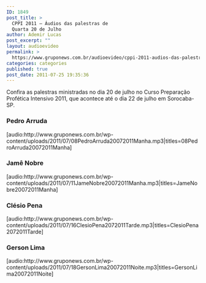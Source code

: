 ```yaml
---
ID: 1849
post_title: >
  CPPI 2011 – Áudios das palestras de
  Quarta 20 de Julho
author: Ademir Lucas
post_excerpt: ""
layout: audioevideo
permalink: >
  https://www.gruponews.com.br/audioevideo/cppi-2011-audios-das-palestras-de-terca-20-de-julho
categories: categories
published: true
post_date: 2011-07-25 19:35:36
---
```

Confira as palestras ministradas no dia 20 de julho no Curso Preparação Profética Intensivo 2011, que acontece até o dia 22 de julho em Sorocaba-SP.
<h3>Pedro Arruda</h3>
[audio:http://www.gruponews.com.br/wp-content/uploads/2011/07/08PedroArruda20072011Manha.mp3|titles=08PedroArruda20072011Manha]
<h3>Jamê Nobre</h3>
[audio:http://www.gruponews.com.br/wp-content/uploads/2011/07/11JameNobre20072011Manha.mp3|titles=JameNobre20072011Manha]
<h3>Clésio Pena</h3>
[audio:http://www.gruponews.com.br/wp-content/uploads/2011/07/16ClesioPena2072011Tarde.mp3|titles=ClesioPena2072011Tarde]
<h3>Gerson Lima</h3>
[audio:http://www.gruponews.com.br/wp-content/uploads/2011/07/18GersonLima20072011Noite.mp3|titles=GersonLima20072011Noite]